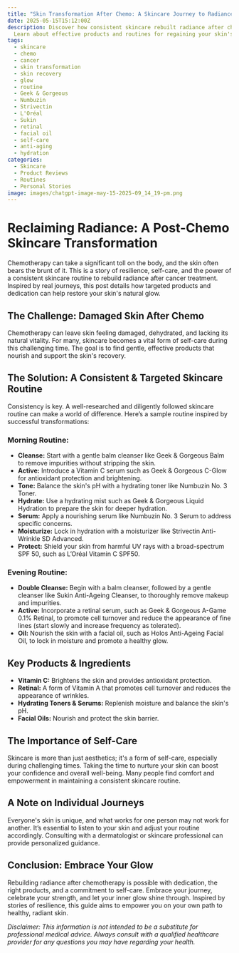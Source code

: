 ```yaml
---
title: "Skin Transformation After Chemo: A Skincare Journey to Radiance"
date: 2025-05-15T15:12:00Z
description: Discover how consistent skincare rebuilt radiance after chemo.
  Learn about effective products and routines for regaining your skin's glow.
tags:
  - skincare
  - chemo
  - cancer
  - skin transformation
  - skin recovery
  - glow
  - routine
  - Geek & Gorgeous
  - Numbuzin
  - Strivectin
  - L'Oréal
  - Sukin
  - retinal
  - facial oil
  - self-care
  - anti-aging
  - hydration
categories:
  - Skincare
  - Product Reviews
  - Routines
  - Personal Stories
image: images/chatgpt-image-may-15-2025-09_14_19-pm.png
---
```

# Reclaiming Radiance: A Post-Chemo Skincare Transformation

Chemotherapy can take a significant toll on the body, and the skin often bears the brunt of it. This is a story of resilience, self-care, and the power of a consistent skincare routine to rebuild radiance after cancer treatment. Inspired by real journeys, this post details how targeted products and dedication can help restore your skin's natural glow.

## The Challenge: Damaged Skin After Chemo

Chemotherapy can leave skin feeling damaged, dehydrated, and lacking its natural vitality. For many, skincare becomes a vital form of self-care during this challenging time. The goal is to find gentle, effective products that nourish and support the skin's recovery.

## The Solution: A Consistent & Targeted Skincare Routine

Consistency is key. A well-researched and diligently followed skincare routine can make a world of difference. Here’s a sample routine inspired by successful transformations:

### Morning Routine:

*   **Cleanse:** Start with a gentle balm cleanser like Geek & Gorgeous Balm to remove impurities without stripping the skin.
*   **Active:** Introduce a Vitamin C serum such as Geek & Gorgeous C-Glow for antioxidant protection and brightening.
*   **Tone:** Balance the skin's pH with a hydrating toner like Numbuzin No. 3 Toner.
*   **Hydrate:** Use a hydrating mist such as Geek & Gorgeous Liquid Hydration to prepare the skin for deeper hydration.
*   **Serum:** Apply a nourishing serum like Numbuzin No. 3 Serum to address specific concerns.
*   **Moisturize:** Lock in hydration with a moisturizer like Strivectin Anti-Wrinkle SD Advanced.
*   **Protect:** Shield your skin from harmful UV rays with a broad-spectrum SPF 50, such as L’Oréal Vitamin C SPF50.

### Evening Routine:

*   **Double Cleanse:** Begin with a balm cleanser, followed by a gentle cleanser like Sukin Anti-Ageing Cleanser, to thoroughly remove makeup and impurities.
*   **Active:** Incorporate a retinal serum, such as Geek & Gorgeous A-Game 0.1% Retinal, to promote cell turnover and reduce the appearance of fine lines (start slowly and increase frequency as tolerated).
*   **Oil:** Nourish the skin with a facial oil, such as Holos Anti-Ageing Facial Oil, to lock in moisture and promote a healthy glow.

## Key Products & Ingredients

*   **Vitamin C:** Brightens the skin and provides antioxidant protection.
*   **Retinal:** A form of Vitamin A that promotes cell turnover and reduces the appearance of wrinkles.
*   **Hydrating Toners & Serums:** Replenish moisture and balance the skin's pH.
*   **Facial Oils:** Nourish and protect the skin barrier.

## The Importance of Self-Care

Skincare is more than just aesthetics; it's a form of self-care, especially during challenging times. Taking the time to nurture your skin can boost your confidence and overall well-being. Many people find comfort and empowerment in maintaining a consistent skincare routine.

## A Note on Individual Journeys

Everyone's skin is unique, and what works for one person may not work for another. It’s essential to listen to your skin and adjust your routine accordingly. Consulting with a dermatologist or skincare professional can provide personalized guidance.

## Conclusion: Embrace Your Glow

Rebuilding radiance after chemotherapy is possible with dedication, the right products, and a commitment to self-care. Embrace your journey, celebrate your strength, and let your inner glow shine through. Inspired by stories of resilience, this guide aims to empower you on your own path to healthy, radiant skin.

*Disclaimer: This information is not intended to be a substitute for professional medical advice. Always consult with a qualified healthcare provider for any questions you may have regarding your health.*
